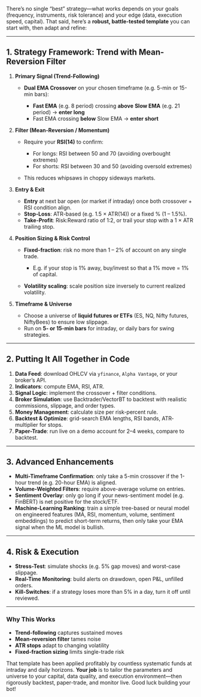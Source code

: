 There’s no single “best” strategy—what works depends on your goals (frequency, instruments, risk tolerance) and your edge (data, execution speed, capital). That said, here’s a **robust, battle-tested template** you can start with, then adapt and refine:

---

## 1. Strategy Framework: Trend with Mean-Reversion Filter

1. **Primary Signal (Trend-Following)**

   * **Dual EMA Crossover** on your chosen timeframe (e.g. 5-min or 15-min bars):

     * **Fast EMA** (e.g. 8 period) crossing **above** **Slow EMA** (e.g. 21 period) → **enter long**
     * Fast EMA crossing **below** Slow EMA → **enter short**

2. **Filter (Mean-Reversion / Momentum)**

   * Require your **RSI(14)** to confirm:

     * For longs: RSI between 50 and 70 (avoiding overbought extremes)
     * For shorts: RSI between 30 and 50 (avoiding oversold extremes)
   * This reduces whipsaws in choppy sideways markets.

3. **Entry & Exit**

   * **Entry** at next bar open (or market if intraday) once both crossover + RSI condition align.
   * **Stop-Loss**: ATR-based (e.g. 1.5 × ATR(14)) or a fixed % (1 – 1.5%).
   * **Take-Profit**: Risk\:Reward ratio of 1:2, or trail your stop with a 1 × ATR trailing stop.

4. **Position Sizing & Risk Control**

   * **Fixed-fraction**: risk no more than 1 – 2% of account on any single trade.

     * E.g. if your stop is 1% away, buy/invest so that a 1% move = 1% of capital.
   * **Volatility scaling**: scale position size inversely to current realized volatility.

5. **Timeframe & Universe**

   * Choose a universe of **liquid futures or ETFs** (ES, NQ, Nifty futures, NiftyBees) to ensure low slippage.
   * Run on **5- or 15-min bars** for intraday, or daily bars for swing strategies.

---

## 2. Putting It All Together in Code

1. **Data Feed**: download OHLCV via `yfinance`, `Alpha Vantage`, or your broker’s API.
2. **Indicators**: compute EMA, RSI, ATR.
3. **Signal Logic**: implement the crossover + filter conditions.
4. **Broker Simulation**: use Backtrader/VectorBT to backtest with realistic commissions, slippage, and order types.
5. **Money Management**: calculate size per risk-percent rule.
6. **Backtest & Optimize**: grid-search EMA lengths, RSI bands, ATR‐multiplier for stops.
7. **Paper-Trade**: run live on a demo account for 2–4 weeks, compare to backtest.

---

## 3. Advanced Enhancements

* **Multi-Timeframe Confirmation**: only take a 5-min crossover if the 1-hour trend (e.g. 20-hour EMA) is aligned.
* **Volume-Weighted Filters**: require above-average volume on entries.
* **Sentiment Overlay**: only go long if your news-sentiment model (e.g. FinBERT) is net positive for the stock/ETF.
* **Machine-Learning Ranking**: train a simple tree-based or neural model on engineered features (MA, RSI, momentum, volume, sentiment embeddings) to predict short-term returns, then only take your EMA signal when the ML model is bullish.

---

## 4. Risk & Execution

* **Stress-Test**: simulate shocks (e.g. 5% gap moves) and worst-case slippage.
* **Real-Time Monitoring**: build alerts on drawdown, open P\&L, unfilled orders.
* **Kill-Switches**: if a strategy loses more than 5% in a day, turn it off until reviewed.

---

### Why This Works

* **Trend-following** captures sustained moves
* **Mean-reversion filter** tames noise
* **ATR stops** adapt to changing volatility
* **Fixed-fraction sizing** limits single-trade risk

That template has been applied profitably by countless systematic funds at intraday and daily horizons. **Your job** is to tailor the parameters and universe to your capital, data quality, and execution environment—then rigorously backtest, paper-trade, and monitor live. Good luck building your bot!
